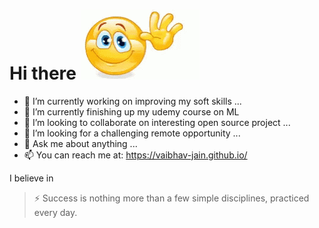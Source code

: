 # Hi there ![wave](./wave.gif)

- 🔭 I’m currently working on improving my soft skills ...
- 🌱 I’m currently finishing up my udemy course on ML
- 👯 I’m looking to collaborate on interesting open source project ...
- :house_with_garden: I’m looking for a challenging remote opportunity ...
- 💬 Ask me about anything ...
- 📫 You can reach me at: https://vaibhav-jain.github.io/

I believe in
>⚡ Success is nothing more than a few simple disciplines, practiced  every day.


